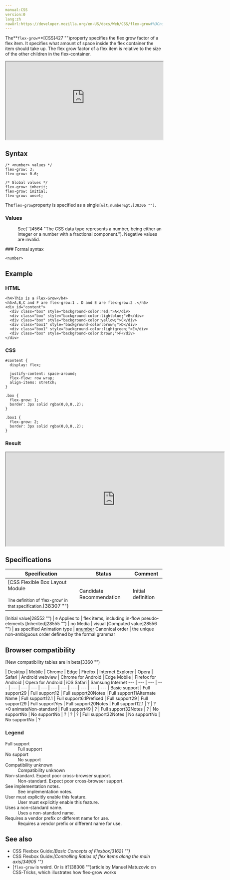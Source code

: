 ```yaml
---
manual:CSS
version:0
lang:zh
rawUrl:https://developer.mozilla.org/en-US/docs/Web/CSS/flex-grow#%3Cnumber%3E
---
```






The**`flex-grow`**[CSS]427 "")property specifies the flex grow factor of a flex item. It specifies what amount of space inside the flex container the item should take up. The flex grow factor of a flex item is relative to the size of the other children in the flex-container.

<iframe src='https://interactive-examples.mdn.mozilla.net/pages/css/flex-grow.html' width='100%' height='250'></iframe>

## Syntax<a name="Syntax"></a>

```
/* <number> values */
flex-grow: 3;
flex-grow: 0.6;

/* Global values */
flex-grow: inherit;
flex-grow: initial;
flex-grow: unset;
```


The`flex-grow`property is specified as a single`[&lt;number&gt;]38306 "")`.


### Values<a name="Values"></a>
<dl><dt id=''></dt><dd>See[`<number>`]4564 "The <number> CSS data type represents a number, being either an integer or a number with a fractional component."). Negative values are invalid.</dd></dl>
### Formal syntax<a name="Formal_syntax"></a>

```
<number>
```

## Example<a name="Example"></a>

### HTML<a name="HTML"></a>

```
<h4>This is a Flex-Grow</h4>
<h5>A,B,C and F are flex-grow:1 . D and E are flex-grow:2 .</h5>
<div id="content">
  <div class="box" style="background-color:red;">A</div>
  <div class="box" style="background-color:lightblue;">B</div>
  <div class="box" style="background-color:yellow;">C</div>
  <div class="box1" style="background-color:brown;">D</div>
  <div class="box1" style="background-color:lightgreen;">E</div>
  <div class="box" style="background-color:brown;">F</div>
</div>
```

### CSS<a name="CSS"></a>

```
#content {
  display: flex;

  justify-content: space-around;
  flex-flow: row wrap;
  align-items: stretch;
}

.box {
  flex-grow: 1;
  border: 3px solid rgba(0,0,0,.2);
}

.box1 {
  flex-grow: 2;
  border: 3px solid rgba(0,0,0,.2);
}
```


### Result<a name="Result"></a>


<iframe src='https://mdn.mozillademos.org/en-US/docs/Web/CSS/flex-grow$samples/Example?revision=1356482' width='700px' height='300px'></iframe>



## Specifications<a name="Specifications"></a>

Specification | Status | Comment 
 ---  |  ---  |  ---  | 
[CSS Flexible Box Layout Module<br></br><small>The definition of &#39;flex-grow&#39; in that specification.</small>]38307 "") | Candidate Recommendation | Initial definition 


[Initial value]28552 "") | `0` 
Applies to | flex items, including in-flow pseudo-elements 
[Inherited]28555 "") | no 
Media | visual 
[Computed value]28556 "") | as specified 
Animation type | a[number](%4564#Interpolation "Values of the <number> CSS data type are interpolated as real, floating-point, numbers.") 
Canonical order | the unique non-ambiguous order defined by the formal grammar 


## Browser compatibility<a name="Browser_compatibility"></a>
[New compatibility tables are in beta<i></i>]3360 "")

 | <abbr>Desktop<i></i></abbr> | <abbr>Mobile<i></i></abbr> 
 | <abbr>Chrome<i></i></abbr> | <abbr>Edge<i></i></abbr> | <abbr>Firefox<i></i></abbr> | <abbr>Internet Explorer<i></i></abbr> | <abbr>Opera<i></i></abbr> | <abbr>Safari<i></i></abbr> | <abbr>Android webview<i></i></abbr> | <abbr>Chrome for Android<i></i></abbr> | <abbr>Edge Mobile<i></i></abbr> | <abbr>Firefox for Android<i></i></abbr> | <abbr>Opera for Android<i></i></abbr> | <abbr>iOS Safari<i></i></abbr> | <abbr>Samsung Internet<i></i></abbr> 
 ---  |  ---  |  ---  |  ---  |  ---  |  ---  |  ---  |  ---  |  ---  |  ---  |  ---  |  ---  |  ---  |  ---  | 
Basic support | <abbr>Full support</abbr>29 | <abbr>Full support</abbr>12 | <abbr>Full support</abbr>20<abbr>Notes<i></i></abbr> | <abbr>Full support</abbr>11<abbr>Alternate Name<i></i></abbr> | <abbr>Full support</abbr>12.1 | <abbr>Full support</abbr>6.1<abbr>Prefixed<i></i></abbr> | <abbr>Full support</abbr>29 | <abbr>Full support</abbr>29 | <abbr>Full support</abbr>Yes | <abbr>Full support</abbr>20<abbr>Notes<i></i></abbr> | <abbr>Full support</abbr>12.1 | <abbr>?</abbr> | <abbr>?</abbr> 
&lt;0 animate<abbr>Non-standard<i></i></abbr> | <abbr>Full support</abbr>49 | <abbr>?</abbr> | <abbr>Full support</abbr>32<abbr>Notes<i></i></abbr> | <abbr>?</abbr> | <abbr>No support</abbr>No | <abbr>No support</abbr>No | <abbr>?</abbr> | <abbr>?</abbr> | <abbr>?</abbr> | <abbr>Full support</abbr>32<abbr>Notes<i></i></abbr> | <abbr>No support</abbr>No | <abbr>No support</abbr>No | <abbr>?</abbr> 


### Legend<a name="Legend"></a>
<dl><dt id=''><abbr>Full support</abbr></dt><dd>Full support</dd><dt id=''><abbr>No support</abbr></dt><dd>No support</dd><dt id=''><abbr>Compatibility unknown</abbr></dt><dd>Compatibility unknown</dd><dt id=''><abbr>Non-standard. Expect poor cross-browser support.<i></i></abbr></dt><dd>Non-standard. Expect poor cross-browser support.</dd><dt id=''><abbr>See implementation notes.<i></i></abbr></dt><dd>See implementation notes.</dd><dt id=''><abbr>User must explicitly enable this feature.<i></i></abbr></dt><dd>User must explicitly enable this feature.</dd><dt id=''><abbr>Uses a non-standard name.<i></i></abbr></dt><dd>Uses a non-standard name.</dd><dt id=''><abbr>Requires a vendor prefix or different name for use.<i></i></abbr></dt><dd>Requires a vendor prefix or different name for use.</dd></dl>

## See also<a name="See_also"></a>

* CSS Flexbox Guide:*[Basic Concepts of Flexbox]31621 "")*
* CSS Flexbox Guide:*[Controlling Ratios of flex items along the main axis]34905 "")*
* [`flex-grow` is weird. Or is it?]38308 "")article by Manuel Matuzovic on CSS-Tricks, which illustrates how flex-grow works



